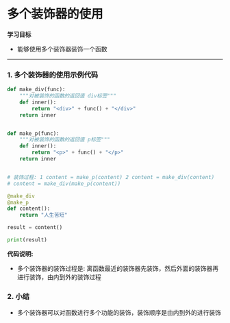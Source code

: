 # 多个装饰器的使用

**学习目标**

* 能够使用多个装饰器装饰一个函数

---

### 1. 多个装饰器的使用示例代码

```py
def make_div(func):
    """对被装饰的函数的返回值 div标签"""
    def inner():
        return "<div>" + func() + "</div>"
    return inner


def make_p(func):
    """对被装饰的函数的返回值 p标签"""
    def inner():
        return "<p>" + func() + "</p>"
    return inner


# 装饰过程: 1 content = make_p(content) 2 content = make_div(content)
# content = make_div(make_p(content))

@make_div
@make_p
def content():
    return "人生苦短"

result = content()

print(result)
```

**代码说明:**

* 多个装饰器的装饰过程是: 离函数最近的装饰器先装饰，然后外面的装饰器再进行装饰，由内到外的装饰过程

### 2. 小结

* 多个装饰器可以对函数进行多个功能的装饰，装饰顺序是由内到外的进行装饰




